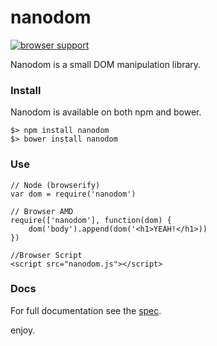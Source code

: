 # nanodom

[![browser support](https://ci.testling.com/asbjornenge/nanodom.png)
](https://ci.testling.com/asbjornenge/nanodom)

Nanodom is a small DOM manipulation library.   

### Install

Nanodom is available on both npm and bower.

	$> npm install nanodom
	$> bower install nanodom

### Use
	
	// Node (browserify)
	var dom = require('nanodom')
	
	// Browser AMD
	require(['nanodom'], function(dom) {
		dom('body').append(dom('<h1>YEAH!</h1>))
	})
	
	//Browser Script
	<script src="nanodom.js"></script>

### Docs

For full documentation see the [spec](https://github.com/asbjornenge/nanodom/blob/master/test/spec.js).  

enjoy.

